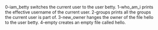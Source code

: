 0-iam_betty switches the current user to the user betty.
1-who_am_i prints the effective username of the current user.
2-groups prints all the groups the current user is part of.
3-new_owner hanges the owner of the file hello to the user betty.
4-empty creates an empty file called hello.
